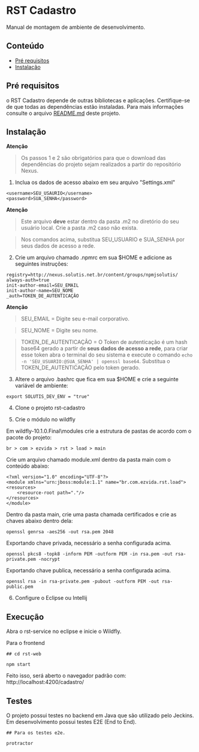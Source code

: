 # RST Cadastro

Manual de montagem de ambiente de desenvolvimento.

## Conteúdo

- [Pré requisitos](#pré-requisitos)
- [Instalação](#instalação)


## Pré requisitos

o RST Cadastro depende de outras bibliotecas e aplicações. Certifique-se de que todas as dependências estão instaladas. Para mais informações consulte o arquivo [README.md](../README.md) deste projeto.

## Instalação

**Atenção**
> Os passos 1 e 2 são obrigatórios para que o download das dependências do projeto sejam realizados a partir do repositório Nexus.

1. Inclua os dados de acesso abaixo em seu arquivo "Settings.xml"

```
<username>SEU_USAURIO</username>
<password>SUA_SENHA</password>
```

**Atenção**
> Este arquivo **deve** estar dentro da pasta .m2 no diretório do seu usuário local. Crie a pasta .m2 caso não exista.

> Nos comandos acima, substitua SEU_USUARIO e SUA_SENHA por seus dados de acesso a rede.

2. Crie um arquivo chamado .npmrc em sua $HOME e adicione as seguintes instruções:

```
registry=http://nexus.solutis.net.br/content/groups/npmjsolutis/
always-auth=true
init-author-email=SEU_EMAIL
init-author-name=SEU_NOME
_auth=TOKEN_DE_AUTENTICAÇÂO
```

**Atenção**

> SEU_EMAIL = Digite seu e-mail corporativo.

> SEU_NOME = Digite seu nome.

> TOKEN_DE_AUTENTICAÇÂO = O Token de autenticação é um hash base64 gerado a partir de **seus dados de acesso a rede**, para criar esse token abra o terminal do seu sistema e execute o comando `echo -n 'SEU_USUARIO:@SUA_SENHA' | openssl base64`. Substitua o TOKEN_DE_AUTENTICAÇÃO pelo token gerado.

3. Altere o arquivo .bashrc que fica em sua $HOME e crie a seguinte variável de ambiente:

```
export SOLUTIS_DEV_ENV = "true"
```

4. Clone o projeto rst-cadastro

5. Crie o módulo no wildfly

Em wildfly-10.1.0.Final\modules crie a estrutura de pastas de acordo com o pacote do projeto:
```
br > com > ezvida > rst > load > main
```
Crie um arquivo chamado module.xml dentro da pasta main com o conteúdo abaixo:
```
<?xml version="1.0" encoding="UTF-8"?>
<module xmlns="urn:jboss:module:1.1" name="br.com.ezvida.rst.load">
<resources>
    <resource-root path="."/>
</resources>
</module>
```
Dentro da pasta main, crie uma pasta chamada certificados e crie as chaves abaixo dentro dela:

```
openssl genrsa -aes256 -out rsa.pem 2048
```

Exportando chave privada, necessário a senha configurada acima.

```
openssl pkcs8 -topk8 -inform PEM -outform PEM -in rsa.pem -out rsa-private.pem -nocrypt
```

Exportando chave publica, necessário a senha configurada acima.

```
openssl rsa -in rsa-private.pem -pubout -outform PEM -out rsa-public.pem
```

6. Configure o Eclipse ou Intellij

## Execução

Abra o rst-service no eclipse e inicie o Wildfly. 

Para o frontend

```
## cd rst-web

npm start
```

Feito isso, será aberto o navegador padrão com: http://localhost:4200/cadastro/

## Testes

O projeto possui testes no backend em Java que são utilizado pelo Jeckins. Em desenvolvimento possui testes E2E (End to End). 

```
## Para os testes e2e.

protractor
```